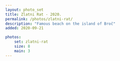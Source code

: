 ```yaml
---
layout: photo_set
title: Zlatni Rat - 2020.
permalink: /photos/zlatni-rat/
description: "Famous beach on the island of Broč"
added: 2020-09-21

photos:
    set: zlatni-rat
    size: 8
    main: 3
---
```

